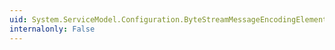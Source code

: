 ```yaml
---
uid: System.ServiceModel.Configuration.ByteStreamMessageEncodingElement.ApplyConfiguration(System.ServiceModel.Channels.BindingElement)
internalonly: False
---
```

